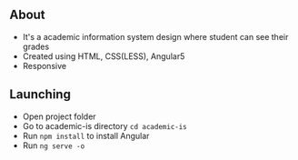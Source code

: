 ## About
* It's a academic information system design where student can see their grades
* Created using HTML, CSS(LESS), Angular5
* Responsive

## Launching
* Open project folder
* Go to academic-is directory `cd academic-is`
* Run  `npm install` to install Angular
* Run `ng serve -o`
